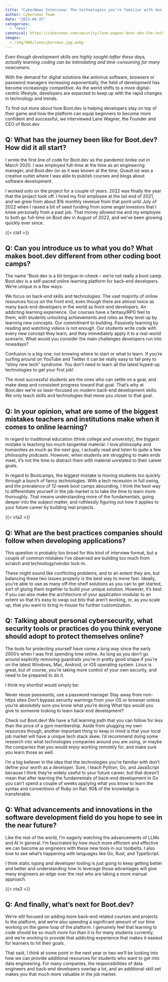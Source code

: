 ```yaml
---
title: "CyberNews Interview: The technologies you’re familiar with don’t define your worth as a developer"
author: Cybernews Team
date: "2023-04-25"
categories: 
  - "news"
canonical: https://cybernews.com/security/lane-wagner-boot-dev-the-technologies-youre-familiar-with-dont-define-your-worth-as-a-developer/
images:
  - /img/800/lanecybernews.jpg.webp
---
```


*Even though development skills are highly sought-tafter these days, actually learning coding can be intimidating and time-consuming for many newcomers.*

With the demand for digital solutions like antivirus software, browsers or password managers increasing exponentially, the field of development has become increasingly competitive. As the world shifts to a more digital-centric lifestyle, developers are expected to keep up with the rapid changes in technology and trends.

To find out more about how Boot.dev is helping developers stay on top of their game and how the platform can equip beginners to become more confident and successful, we interviewed Lane Wagner, the Founder and CEO of Boot.dev

## Q: What has the journey been like for Boot.dev? How did it all start?

I wrote the first line of code for Boot.dev as the pandemic broke out in March 2020. I was employed full-time at the time as an engineering manager, and Boot.dev (or as it was known at the time, Qvault.io) was a creative outlet where I was able to publish courses and blogs about software development.

I worked solo on the project for a couple of years. 2022 was finally the year that the project took off. I hired my first employee at the tail end of 2021, and we grew from about $1k monthly revenue from that point until July of 2022 when I raised a bit of seed funding from some angel investors that I knew personally from a past job. That money allowed me and my employee to both go full-time on Boot.dev in August of 2022, and we’ve been growing quickly ever since.

{{< cta1 >}}

## Q: Can you introduce us to what you do? What makes boot.dev different from other coding boot camps?

The name “Boot.dev is a bit tongue-in-cheek – we’re not really a boot camp. Boot.dev is a self-paced online learning platform for back-end developers. We’re unique in a few ways:

We focus on back-end skills and technologies. The vast majority of online resources focus on the front end, even though there are almost twice as many back-end developers in the world as front-end developers.
An addicting learning experience. Our courses have a fantasy/RPG feel to them, with students unlocking achievements and roles as they level up by learning new concepts.
Our commitment to building. Passively learning by reading and watching videos is not enough. Our students write code with every new concept they learn, and they immediately apply it to a real-world scenario.
What would you consider the main challenges developers run into nowadays?

Confusion is a big one: not knowing where to start or what to learn. If you’re surfing around on YouTube and Twitter it can be really easy to fall prey to “shiny new tech” syndrome. You don’t need to learn all the latest hyped-up technologies to get your first job!

The most successful students are the ones who can settle on a goal, and make deep and consistent progress toward that goal. That’s why at Boot.dev we’re so laser-focused on modern back-end development skills. We only teach skills and technologies that move you closer to that goal.

## Q: In your opinion, what are some of the biggest mistakes teachers and institutions make when it comes to online learning?

In regard to traditional education (think college and university), the biggest mistake is teaching too much tangential material. I love philosophy and humanities as much as the next guy, I actually read and listen to quite a few philosophy podcasts. However, when students are struggling to make ends meet, it’s not the time to distract them with material unrelated to their career goals.

In regard to Bootcamps, the biggest mistake is moving students too quickly through a bunch of fancy technologies. With a tech recession in full swing, and the prevalence of 12-week boot camps abounding, I think the best way to differentiate yourself in the job market is to take the time to learn more thoroughly. That means understanding more of the fundamentals, going deeper into the subject matter, and ruthlessly figuring out how it applies to your future career by building real projects.

{{< cta2 >}}

## Q: What are the best practices companies should follow when developing applications?

This question is probably too broad for this kind of interview format, but a couple of common mistakes I’ve observed are building too much from scratch and technology/vendor lock-in.

These might sound like conflicting problems, and to an extent they are, but balancing these two issues properly is the best way to move fast. Ideally, you’re able to use as many off-the-shelf solutions as you can to get started, sort of gluing them together to build your unique solution. However, it’s best if you can also make the architecture of your application modular to an extent so that it’s easy to swap out bits that aren’t working, or, as you scale up, that you want to bring in-house for further customization.

## Q: Talking about personal cybersecurity, what security tools or practices do you think everyone should adopt to protect themselves online?

The tools for protecting yourself have come a long way since the early 2000’s when I was first spending time online. As long as you don’t go around explicitly removing guardrails you’re in pretty good shape if you’re on the latest Windows, Mac, Android, or iOS operating system. Linux is great, but of course, you’re taking more control of your own security, and need to be prepared to do it.

I think my shortlist would simply be:

Never reuse passwords, use a password manager
Stay away from non-https sites
Don’t bypass security warnings from your OS or browser unless you’re absolutely sure you know what you’re doing
What tips would you give to someone looking to learn back-end development?

Check out Boot.dev! We have a full learning path that you can follow for less than the price of a gym membership. Aside from plugging my own resources though, another important thing to keep in mind is that your local job market will have a unique tech stack skew. I’d recommend doing some research into what technologies companies around you are using, or maybe the companies that you would enjoy working remotely for, and make sure you learn those as well.

I’m a big believer in the idea that the technologies you’re familiar with don’t define your worth as a developer. Sure, I teach Python, Go, and JavaScript because I think they’re widely useful to your future career, but that doesn’t mean that after learning the fundamentals of back-end development in Go you can’t spend a couple of weeks applying what you know to learn the syntax and conventions of Ruby on Rail. 90& of the knowledge is transferable.

## Q: What advancements and innovations in the software development field do you hope to see in the near future?

Like the rest of the world, I’m eagerly watching the advancements of LLMs and AI in general. I’m fascinated by how much more efficient and effective we can become as engineers with these new tools in our toolbelts. I also love to see what’s happening with languages like Go, Rust, and TypeScript.

I think static typing and developer tooling is just going to keep getting better and better and understanding how to leverage those advantages will give many engineers an edge over the rest who are taking a more manual approach.

{{< cta3 >}}

## Q: And finally, what’s next for Boot.dev?

We’re still focused on adding more back-end related courses and projects to the platform, and we’re also spending a significant amount of our time working on the game loop of the platform. I genuinely feel that learning to code should be so much more fun than it is for many students currently, and we’re working to provide that addicting experience that makes it easiest for learners to hit their goals.

That said, I think at some point in the next year or two we’ll be looking into how we can provide additional resources for students who want to get into data engineering. For many companies, the responsibilities of data engineers and back-end developers overlap a lot, and an additional skill set makes you that much more valuable in the job market.
